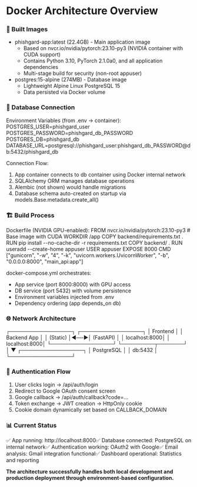 # Docker Architecture Overview

###  🐳 Built Images

  - phishgard-app:latest (22.4GB) - Main application image
    - Based on nvcr.io/nvidia/pytorch:23.10-py3 (NVIDIA container with CUDA support)
    - Contains Python 3.10, PyTorch 2.1.0a0, and all application dependencies
    - Multi-stage build for security (non-root appuser)
  - postgres:15-alpine (274MB) - Database image
    - Lightweight Alpine Linux PostgreSQL 15
    - Data persisted via Docker volume

###  🔗 Database Connection

  Environment Variables (from .env → container):
  POSTGRES_USER=phishgard_user
  POSTGRES_PASSWORD=phishgard_db_PASSWORD
  POSTGRES_DB=phishgard_db
  DATABASE_URL=postgresql://phishgard_user:phishgard_db_PASSWORD@db:5432/phishgard_db

  Connection Flow:
  1. App container connects to db container using Docker internal network
  2. SQLAlchemy ORM manages database operations
  3. Alembic (not shown) would handle migrations
  4. Database schema auto-created on startup via models.Base.metadata.create_all()

###  🏗️ Build Process

  Dockerfile (NVIDIA GPU-enabled):
  FROM nvcr.io/nvidia/pytorch:23.10-py3  # Base image with CUDA
  WORKDIR /app
  COPY backend/requirements.txt .
  RUN pip install --no-cache-dir -r requirements.txt
  COPY backend/ .
  RUN useradd --create-home appuser
  USER appuser
  EXPOSE 8000
  CMD ["gunicorn", "-w", "4", "-k", "uvicorn.workers.UvicornWorker", "-b", "0.0.0.0:8000", "main_api:app"]

  docker-compose.yml orchestrates:
  - App service (port 8000:8000) with GPU access
  - DB service (port 5432) with volume persistence
  - Environment variables injected from .env
  - Dependency ordering (app depends_on db)

###  🌐 Network Architecture

  ┌─────────────────┐    ┌─────────────────┐
  │   Frontend      │    │   Backend App   │
  │   (Static)      │◄──►│   (FastAPI)     │
  │   localhost:8000│    │   localhost:8000│
  └─────────────────┘    └─────────┬───────┘
                                   │
                                   ▼
                           ┌─────────────────┐
                           │   PostgreSQL    │
                           │   db:5432       │
                           └─────────────────┘

###  🔐 Authentication Flow

  1. User clicks login → /api/auth/login
  2. Redirect to Google OAuth consent screen
  3. Google callback → /api/auth/callback?code=...
  4. Token exchange → JWT creation → HttpOnly cookie
  5. Cookie domain dynamically set based on CALLBACK_DOMAIN

###  📊 Current Status

  ✅ App running: http://localhost:8000✅ Database connected: PostgreSQL on internal network✅ Authentication working: OAuth2 with Google✅ Email analysis: Gmail integration functional✅
  Dashboard operational: Statistics and reporting

  **The architecture successfully handles both local development and production deployment through environment-based configuration.**